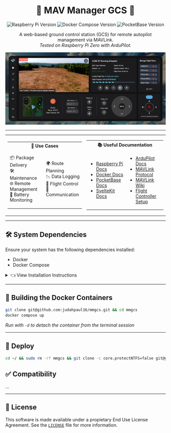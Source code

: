 <div align="center">

# 🚁 MAV Manager GCS 📡

![Raspberry Pi Version](https://img.shields.io/badge/Raspberry_Pi-Zero%20%2F%204B-red?style=flat-square&logo=raspberry-pi)
![Docker Compose Version](https://img.shields.io/badge/Docker%20Compose-v2.27.1-blue?style=flat-square&logo=docker)
![PocketBase Version](https://img.shields.io/badge/PocketBase-v0.22.14-green?style=flat-square&logo=pocketbase)

A web-based ground control station (GCS) for remote autopilot management via MAVLink.  
*Tested on Raspberry Pi Zero with ArduPilot.*

<img src="screenshots/dashboard.png" alt="Illustration" width="auto"/>

</div>

---

<table align="center">
<tr>
<td>

<table align="center">

<th colspan="2" style="text-align: center;">🔧 Use Cases</th>
<tr>
<td>
      
📦 Package Delivery  
🛠️ Maintenance  
🌐 Remote Management  
🔋 Battery Monitoring  

</td>
<td>

🌍 Route Planning  
📉 Data Logging  
🚁 Flight Control  
📡 Communication  

</td>
</tr>
</table>


</td>
<td>


<table align="center">
<th colspan="2" style="text-align: center;">📚 Useful Documentation</th>
<tr>
<td>


- [Raspberry Pi Docs](https://www.raspberrypi.com/documentation)
- [Docker Docs](https://docs.docker.com/)
- [PocketBase Docs](https://pocketbase.io/docs/)
- [SvelteKit Docs](https://kit.svelte.dev/)

</td>
<td>

- [ArduPilot Docs](https://ardupilot.org/ardupilot/index.html)
- [MAVLink Protocol](https://mavlink.io/en/)
- [MAVLink Wiki](https://en.wikipedia.org/wiki/MAVLink)
- [Flight Controller Setup](https://ardupilot.org/copter/docs/initial-setup.html)

</td>
</tr>
</table>


</td>
</tr>

</table>

---

## 🛠 System Dependencies

Ensure your system has the following dependencies installed:
- Docker
- Docker Compose

<details>
<summary>👈 View Installation Instructions</summary>
<p>

**Install Docker:**
```bash
curl -fsSL https://get.docker.com -o get-docker.sh
sudo sh get-docker.sh
```

**Install Docker Compose:**
```bash
sudo apt-get install -y docker-compose
```

</p>
</details>

---

## 🐳 Building the Docker Containers
```bash
git clone git@github.com:judahpaul16/mmgcs.git && cd mmgcs
docker compose up
```
*Run with `-d` to detach the container from the terminal session*

---

## 🚀 Deploy
```bash
cd ~/ && sudo rm -rf mmgcs && git clone -c core.protectNTFS=false git@github.com:judahpaul16/mmgcs.git && cd mmgcs && docker compose -f docker-compose.prod.yml down && docker compose -f docker-compose.prod.yml up -d
```

## ✅ Compatibility
...

---

## 📜 License
This software is made available under a propietary End Use License Agreement. See the [`LICENSE`](LICENSE.md) file for more information.
